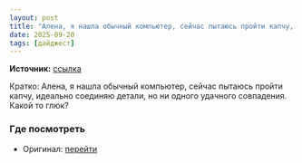 ```yaml
---
layout: post
title: "Алена, я нашла обычный компьютер, сейчас пытаюсь пройти капчу, идеально соединяю детали, но ни [...]"
date: 2025-09-20
tags: [дайджест]
---
```


**Источник:** [ссылка](https://t.me/StockSubmitter/154343)

Кратко: Алена, я нашла обычный компьютер, сейчас пытаюсь пройти капчу, идеально соединяю детали, но ни одного удачного совпадения. Какой то глюк?

### Где посмотреть
- Оригинал: [перейти]({link})
